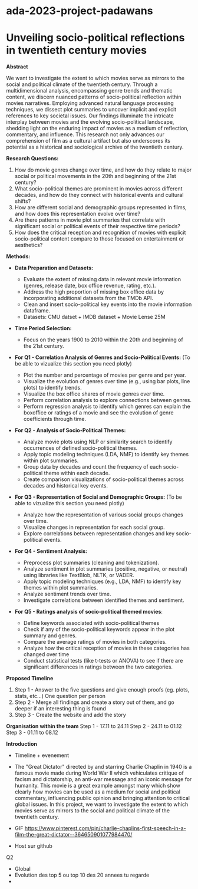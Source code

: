 # ada-2023-project-padawans
# Unveiling socio-political reflections in twentieth century movies


**Abstract** 

We want to investigate the extent to which movies serve as mirrors to the social and political climate of the twentieth century. Through a multidimensional analysis, encompassing genre trends and thematic content, we discern nuanced patterns of socio-political reflection within movies narratives. Employing advanced natural language processing techniques, we dissect plot summaries to uncover implicit and explicit references to key societal issues. Our findings illuminate the intricate interplay between movies and the evolving socio-political landscape, shedding light on the enduring impact of movies as a medium of reflection, commentary, and influence. This research not only advances our comprehension of film as a cultural artifact but also underscores its potential as a historical and sociological archive of the twentieth century.


**Research Questions:**
1. How do movie genres change over time, and how do they relate to major social or political movements in the 20th and beginning of the 21st century?
2. What socio-political themes are prominent in movies across different decades, and how do they connect with historical events and cultural shifts?
3. How are different social and demographic groups represented in films, and how does this representation evolve over time?
4. Are there patterns in movie plot summaries that correlate with significant social or political events of their respective time periods?
5. How does the critical reception and recognition of movies with explicit socio-political content compare to those focused on entertainment or aesthetics?



**Methods:**
- **Data Preparation and Datasets:**
  - Evaluate the extent of missing data in relevant movie information (genres, release date, box office revenue, rating, etc.).
  - Address the high proportion of missing box office data by incorporating additional datasets from the TMDb API.
  - Clean and insert socio-political key events into the movie information dataframe.
  - Datasets: CMU datset + IMDB dataset + Movie Lense 25M
- **Time Period Selection:**
  - Focus on the years 1900 to 2010 within the 20th and beginning of the 21st century.

- **For Q1 - Correlation Analysis of Genres and Socio-Political Events:**
(To be able to vizualize this section you need plotly)
  - Plot the number and percentage of movies per genre and per year.
  - Visualize the evolution of genres over time (e.g., using bar plots, line plots) to identify trends.
  - Visualize the box office shares of movie genres over time.
  - Perform correlation analysis to explore connections between genres.
  - Perform regression analysis to identify which genres can explain the boxoffice or ratings of a movie and see the evolution of genre coefficients through time.

- **For Q2 - Analysis of Socio-Political Themes:**
  - Analyze movie plots using NLP or similarity search to identify occurrences of defined socio-political themes.
  - Apply topic modeling techniques (LDA, NMF) to identify key themes within plot summaries.
  - Group data by decades and count the frequency of each socio-political theme within each decade.
  - Create comparison visualizations of socio-political themes across decades and historical key events.

- **For Q3 - Representation of Social and Demographic Groups:**
(To be able to vizualize this section you need plotly)
  - Analyze how the representation of various social groups changes over time.
  - Visualize changes in representation for each social group.
  - Explore correlations between representation changes and key socio-political events.

- **For Q4 - Sentiment Analysis:**
  - Preprocess plot summaries (cleaning and tokenization).
  - Analyze sentiment in plot summaries (positive, negative, or neutral) using libraries like TextBlob, NLTK, or VADER.
  - Apply topic modeling techniques (e.g., LDA, NMF) to identify key themes within plot summaries.
  - Analyze sentiment trends over time.
  - Investigate correlations between identified themes and sentiment.
- **For Q5 - Ratings analysis of socio-political themed movies**:
  - Define keywords associated with socio-political themes
  - Check if any of the socio-political keywords appear in the plot summary and genres.
  - Compare the average ratings of movies in both categories.
  - Analyze how the critical reception of movies in these categories has changed over time
  - Conduct statistical tests (like t-tests or ANOVA) to see if there are significant differences in ratings between the two categories.

**Proposed Timeline**
  1. Step 1 - Answer to the five questions and give enough proofs (eg. plots, stats, etc...) One question per person
  2. Step 2 - Merge all findings and create a story out of them, and go deeper if an interesting thing is found
  3. Step 3 - Create the website and add the story

**Organisation within the team**
Step 1 - 17.11 to 24.11
Step 2 - 24.11 to 01.12
Step 3 - 01.11 to 08.12






**Introduction** 

- Timeline + evenement
- The "Great Dictator" directed by and starring Charlie Chaplin in 1940 is a famous movie made during World War II which vehiculates critique of facism and dictatorship, an anti-war message and an iconic message for humanity. This movie is a great example amongst many which show clearly how movies can be used as a medium for social and political commentary, influencing public opinion and bringing attention to critical global issues. In this project, we want to investigate the extent to which movies serve as mirrors to the social and political climate of the twentieth century.
- GIF https://www.pinterest.com/pin/charlie-chaplins-first-speech-in-a-film-the-great-dictator--364650901077984470/

- Host sur github

Q2
- Global 
- Evolution des top 5 ou top 10 des 20 annees tu regarde
- 